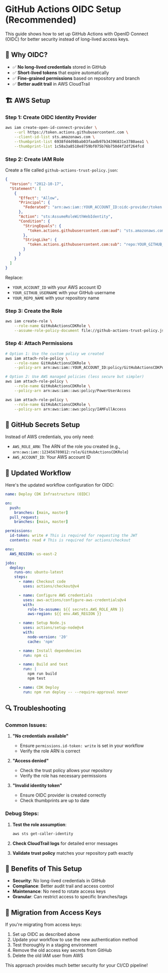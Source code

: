 # GitHub Actions OIDC Setup (Recommended)

This guide shows how to set up GitHub Actions with OpenID Connect (OIDC) for better security instead of long-lived access keys.

## 🔐 Why OIDC?

- ✅ **No long-lived credentials** stored in GitHub
- ✅ **Short-lived tokens** that expire automatically
- ✅ **Fine-grained permissions** based on repository and branch
- ✅ **Better audit trail** in AWS CloudTrail

## 🏗️ AWS Setup

### Step 1: Create OIDC Identity Provider

```bash
aws iam create-open-id-connect-provider \
    --url https://token.actions.githubusercontent.com \
    --client-id-list sts.amazonaws.com \
    --thumbprint-list 6938fd4d98bab03faadb97b34396831e3780aea1 \
    --thumbprint-list 1c58a3a8518e8759bf075b76b750d4f2df264fcd
```

### Step 2: Create IAM Role

Create a file called `github-actions-trust-policy.json`:

```json
{
  "Version": "2012-10-17",
  "Statement": [
    {
      "Effect": "Allow",
      "Principal": {
        "Federated": "arn:aws:iam::YOUR_ACCOUNT_ID:oidc-provider/token.actions.githubusercontent.com"
      },
      "Action": "sts:AssumeRoleWithWebIdentity",
      "Condition": {
        "StringEquals": {
          "token.actions.githubusercontent.com:aud": "sts.amazonaws.com"
        },
        "StringLike": {
          "token.actions.githubusercontent.com:sub": "repo:YOUR_GITHUB_USERNAME/YOUR_REPO_NAME:*"
        }
      }
    }
  ]
}
```

Replace:

- `YOUR_ACCOUNT_ID` with your AWS account ID
- `YOUR_GITHUB_USERNAME` with your GitHub username
- `YOUR_REPO_NAME` with your repository name

### Step 3: Create the Role

```bash
aws iam create-role \
    --role-name GitHubActionsCDKRole \
    --assume-role-policy-document file://github-actions-trust-policy.json
```

### Step 4: Attach Permissions

```bash
# Option 1: Use the custom policy we created
aws iam attach-role-policy \
    --role-name GitHubActionsCDKRole \
    --policy-arn arn:aws:iam::YOUR_ACCOUNT_ID:policy/GitHubActionsCDKPolicy

# Option 2: Use AWS managed policies (less secure but simpler)
aws iam attach-role-policy \
    --role-name GitHubActionsCDKRole \
    --policy-arn arn:aws:iam::aws:policy/PowerUserAccess

aws iam attach-role-policy \
    --role-name GitHubActionsCDKRole \
    --policy-arn arn:aws:iam::aws:policy/IAMFullAccess
```

## 🔧 GitHub Secrets Setup

Instead of AWS credentials, you only need:

- `AWS_ROLE_ARN`: The ARN of the role you created (e.g., `arn:aws:iam::123456789012:role/GitHubActionsCDKRole`)
- `AWS_ACCOUNT_ID`: Your AWS account ID

## 📝 Updated Workflow

Here's the updated workflow configuration for OIDC:

```yaml
name: Deploy CDK Infrastructure (OIDC)

on:
  push:
    branches: [main, master]
  pull_request:
    branches: [main, master]

permissions:
  id-token: write # This is required for requesting the JWT
  contents: read # This is required for actions/checkout

env:
  AWS_REGION: us-east-2

jobs:
  deploy:
    runs-on: ubuntu-latest
    steps:
      - name: Checkout code
        uses: actions/checkout@v4

      - name: Configure AWS credentials
        uses: aws-actions/configure-aws-credentials@v4
        with:
          role-to-assume: ${{ secrets.AWS_ROLE_ARN }}
          aws-region: ${{ env.AWS_REGION }}

      - name: Setup Node.js
        uses: actions/setup-node@v4
        with:
          node-version: '20'
          cache: 'npm'

      - name: Install dependencies
        run: npm ci

      - name: Build and test
        run: |
          npm run build
          npm test

      - name: CDK Deploy
        run: npm run deploy -- --require-approval never
```

## 🔍 Troubleshooting

### Common Issues:

1. **"No credentials available"**

   - Ensure `permissions.id-token: write` is set in your workflow
   - Verify the role ARN is correct

2. **"Access denied"**

   - Check the trust policy allows your repository
   - Verify the role has necessary permissions

3. **"Invalid identity token"**
   - Ensure OIDC provider is created correctly
   - Check thumbprints are up to date

### Debug Steps:

1. **Test the role assumption**:

   ```bash
   aws sts get-caller-identity
   ```

2. **Check CloudTrail logs** for detailed error messages

3. **Validate trust policy** matches your repository path exactly

## 🎯 Benefits of This Setup

- **Security**: No long-lived credentials in GitHub
- **Compliance**: Better audit trail and access control
- **Maintenance**: No need to rotate access keys
- **Granular**: Can restrict access to specific branches/tags

## 🔄 Migration from Access Keys

If you're migrating from access keys:

1. Set up OIDC as described above
2. Update your workflow to use the new authentication method
3. Test thoroughly in a staging environment
4. Remove the old access key secrets from GitHub
5. Delete the old IAM user from AWS

This approach provides much better security for your CI/CD pipeline!
